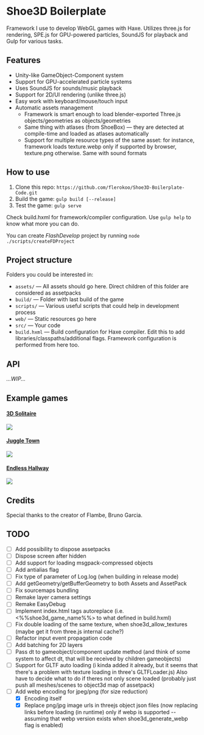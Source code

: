# Shoe3D Boilerplate

Framework I use to develop WebGL games with Haxe. 
Utilizes three.js for rendering, SPE.js for GPU-powered particles, SoundJS for playback and Gulp for various tasks.


## Features

* Unity-like GameObject-Component system
* Support for GPU-accelerated particle systems
* Uses SoundJS for sounds/music playback
* Support for 2D/UI rendering (unlike three.js)
* Easy work with keyboard/mouse/touch input
* Automatic assets management
    * Framework is smart enough to load blender-exported Three.js objects/geometries as objects/geometries
    * Same thing with atlases (from ShoeBox) — they are detected at compile-time and loaded as atlases automatically 
    * Support for multiple resource types of the same asset: for instance, framework loads texture.webp only if supported by browser, texture.png otherwise. Same with sound formats

## How to use

1) Clone this repo: `https://github.com/flerokoo/Shoe3D-Boilerplate-Code.git` 
2) Build the game: `gulp build [--release]`
3) Test the game: `gulp serve`

Check build.hxml for framework/compiler configuration.
Use `gulp help` to know what more you can do.

You can create _FlashDevelop_ project by running `node ./scripts/createFDProject`

## Project structure

Folders you could be interested in:
* `assets/` — All assets should go here. Direct children of this folder are considered as assetpacks
* `build/` — Folder with last build of the game
* `scripts/` — Various useful scripts that could help in development process
* `web/` — Static resources go here
* `src/` — Your code
* `build.hxml` — Build configuration for Haxe compiler. Edit this to add libraries/classpaths/additional flags. Framework configuration is performed from here too.


## API

_...WIP..._

## Example games

#### [3D Solitaire](https://play.famobi.com/3d-solitaire)
![](http://shodiev.ru/img/games/solitaire.jpg)

#### [Juggle Town](https://www.youtube.com/watch?v=q-AoEeA231w&feature=youtu.be)
![](http://shodiev.ru/games/juggletown/thumb.png)

#### [Endless Hallway](https://www.youtube.com/watch?v=ZS5KA8Joz70)
![](http://shodiev.ru/games/endlesshallway/thumb.png)


## Credits
Special thanks to the creator of Flambe, Bruno Garcia.


## TODO
- [ ] Add possibility to dispose assetpacks
- [ ] Dispose screen after hidden
- [ ] Add support for loading msgpack-compressed objects
- [ ] Add antialias flag
- [ ] Fix type of parameter of Log.log (when building in release mode)
- [ ] Add getGeometry/getBufferGeometry to both  Assets and AssetPack
- [ ] Fix sourcemaps bundling
- [ ] Remake layer camera settings
- [ ] Remake EasyDebug
- [ ] Implement index.html tags autoreplace (i.e. <%%shoe3d_game_name%%> to what defined in build.hxml)
- [ ] Fix double loading of the same texture, when shoe3d_allow_textures (maybe get it from three.js internal cache?)
- [ ] Refactor input event propagation code
- [ ] Add batching for 2D layers
- [ ] Pass dt to gameobject/component update method (and think of some system to affect dt, that will be received by children gameobjects) 
- [ ] Support for GLTF auto loading (i kinda added it already, but it seems that there's a problem with texture loading in three's GLTFLoader.js) Also have to decide what to do if theres not only scene loaded (probably just push all meshes/scenes to object3d map of assetpack)
- [ ] Add webp encoding for jpeg/png (for size reduction)
    - [x] Encoding itself
    - [x] Replace png/jpg image urls in threejs object json files (now replacing links before loading (in runtime) only if webp is supported -- assuming that webp version exists when shoe3d_generate_webp flag is enabled)